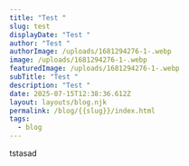 ```yaml
---
title: "Test "
slug: test
displayDate: "Test "
author: "Test "
authorImage: /uploads/1681294276-1-.webp
image: /uploads/1681294276-1-.webp
featuredImage: /uploads/1681294276-1-.webp
subTitle: "Test "
description: "Test "
date: 2025-07-15T12:38:36.612Z
layout: layouts/blog.njk
permalink: /blog/{{slug}}/index.html
tags:
  - blog
---
```

t﻿stasad